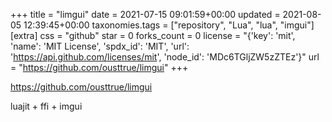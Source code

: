 +++
title = "limgui"
date = 2021-07-15 09:01:59+00:00
updated = 2021-08-05 12:39:45+00:00
taxonomies.tags = ["repository", "Lua", "lua", "imgui"]
[extra]
css = "github"
star = 0
forks_count = 0
license = "{'key': 'mit', 'name': 'MIT License', 'spdx_id': 'MIT', 'url': 'https://api.github.com/licenses/mit', 'node_id': 'MDc6TGljZW5zZTEz'}"
url = "https://github.com/ousttrue/limgui"
+++

<https://github.com/ousttrue/limgui>

luajit + ffi + imgui
